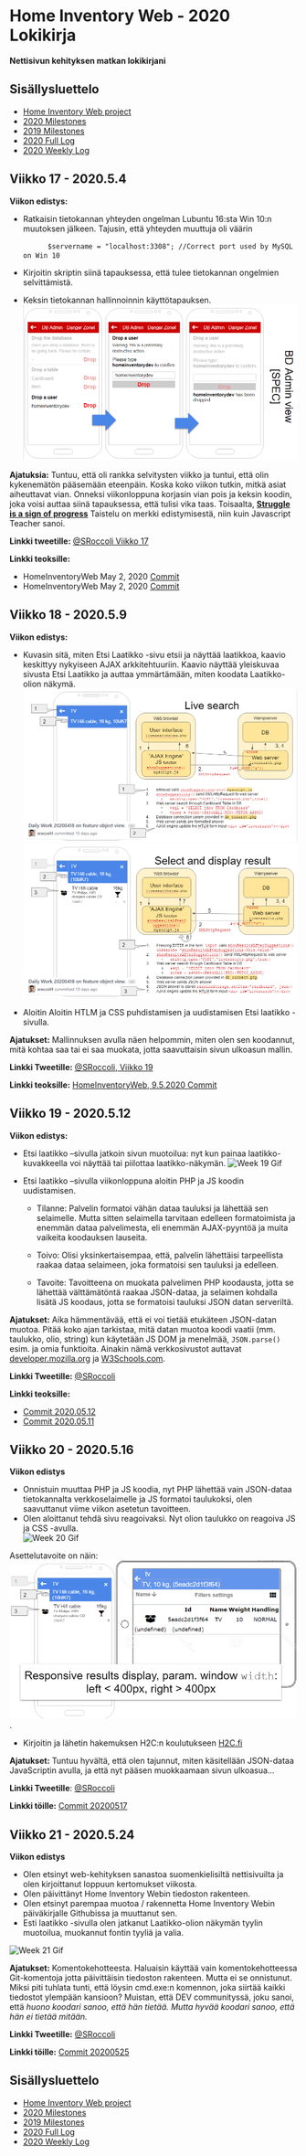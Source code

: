 # Home Inventory Web - 2020 Lokikirja

**Nettisivun kehityksen matkan lokikirjani**

## Sisällysluettelo
- [Home Inventory Web project](https://github.com/sroccoli1/homeinventoryweb)
- [2020 Milestones](https://github.com/sroccoli1/homeinventoryweb/edit/master/2020_milestones.md)
- [2019 Milestones](https://github.com/sroccoli1/homeinventoryweb/edit/master/2019_milestones.md)
- [2020 Full Log](https://github.com/sroccoli1/homeinventoryweb/blob/master/2020_log_full.md)
- [2020 Weekly Log](https://github.com/sroccoli1/homeinventoryweb/blob/master/2020_log.md)

## Viikko 17 - 2020.5.4 

**Viikon edistys:** 
  - Ratkaisin tietokannan yhteyden ongelman Lubuntu 16:sta Win 10:n muutoksen jälkeen. Tajusin, että yhteyden muuttuja oli väärin
       
              $servername = "localhost:3308"; //Correct port used by MySQL on Win 10
  - Kirjoitin skriptin siinä tapauksessa, että tulee tietokannan ongelmien selvittämistä.
  - Keksin tietokannan hallinnoinnin käyttötapauksen. 
![DB Admin Use Case](https://github.com/sroccoli1/homeinventoryweb/blob/c9e8030ebff22532918b2787b1ff4864f6940c84/A04-DB-admin-uc-02.PNG)

**Ajatuksia:** Tuntuu, että oli rankka selvitysten viikko ja tuntui, että olin kykenemätön
pääsemään eteenpäin. Koska koko viikon tutkin, mitkä asiat aiheuttavat vian.
Onneksi viikonloppuna korjasin vian pois ja keksin koodin, joka voisi auttaa siinä tapauksessa, että
tulisi vika taas. Toisaalta, [**Struggle is a sign of progress**](https://twitter.com/js_tut/status/1241764474866012165) Taistelu on merkki edistymisestä, niin kuin
Javascript Teacher sanoi.

**Linkki tweetille:** [@SRoccoli Viikko 17](https://twitter.com/SRoccoli/status/1263352878770651136?s=20)

**Linkki teoksille:** 
- HomeInventoryWeb May 2, 2020 [Commit](https://github.com/sroccoli1/homeinventoryweb/commit/272ff0908963f6065edb6f94b122c1160a30435f)
- HomeInventoryWeb May 2, 2020 [Commit](https://github.com/sroccoli1/homeinventoryweb/commit/87ed033f4a6f6a9299a08a2488706b3736041b0b)

## Viikko 18 - 2020.5.9 

**Viikon edistys:** 
- Kuvasin sitä, miten Etsi Laatikko -sivu etsii ja näyttää laatikkoa, kaavio keskittyy nykyiseen AJAX arkkitehtuuriin. Kaavio näyttää yleiskuvaa sivusta Etsi Laatikko ja auttaa ymmärtämään, miten koodata Laatikko-olion näkymä.
![Design-Gui-Livesearch-01](https://github.com/sroccoli1/homeinventoryweb/blob/be50fe3406ac4f70a9d6d94f239c94d36363c485/design-gui-livesearch-01.PNG)
![Design-Gui-Livesearch-02](https://github.com/sroccoli1/homeinventoryweb/blob/assets/design-gui-livesearch-02.PNG)

- Aloitin Aloitin HTLM ja CSS puhdistamisen ja uudistamisen Etsi laatikko -sivulla.

**Ajatukset:** Mallinnuksen avulla näen helpommin, miten olen sen koodannut, mitä kohtaa saa tai ei
saa muokata, jotta saavuttaisin sivun ulkoasun mallin.

**Linkki Tweetille:** [@SRoccoli, Viikko 19](https://twitter.com/SRoccoli/status/1263373750101131264?s=20)

**Linkki teoksille:** [HomeInventoryWeb, 9.5.2020 Commit](https://github.com/sroccoli1/homeinventoryweb/commit/5f381a0fc37459b513f2fc48cc89708cd2f966b4)

## Viikko 19 - 2020.5.12 

**Viikon edistys:** 
- Etsi laatikko –sivulla jatkoin sivun muotoilua: nyt kun painaa laatikko-kuvakkeella voi näyttää tai piilottaa laatikko-näkymän. 
![Week 19 Gif](https://media.giphy.com/media/JsQHjIe6Sn4g2Lgr2b/giphy.gif)

- Etsi laatikko –sivulla viikonloppuna aloitin PHP ja JS koodin uudistamisen.

  - Tilanne: Palvelin formatoi vähän dataa tauluksi ja lähettää sen selaimelle. Mutta sitten selaimella tarvitaan edelleen formatoimista ja enemmän dataa palvelimesta, eli enemmän AJAX-pyyntöä ja muita vaikeita koodauksen lauseita.  

  - Toivo: Olisi yksinkertaisempaa, että, palvelin lähettäisi tarpeellista raakaa dataa selaimeen, joka formatoisi sen tauluksi ja edelleen.  
 
  - Tavoite: Tavoitteena on muokata palvelimen PHP koodausta, jotta se lähettää välttämätöntä raakaa JSON-dataa, ja selaimen kohdalla lisätä JS koodaus, jotta se formatoisi tauluksi JSON datan serveriltä. 

**Ajatukset:** Aika hämmentävää, että ei voi tietää etukäteen JSON-datan muotoa. Pitää koko ajan tarkistaa, mitä datan muotoa koodi vaatii (mm. taulukko, olio, string) kun käytetään JS DOM ja menelmää, `JSON.parse()` esim. ja omia funktioita. Ainakin nämä verkkosivustot auttavat [developer.mozilla.org](https://developer.mozilla.org/en-US/docs/Web/JavaScript/Reference) ja [W3Schools.com](https://www.w3schools.com/jsref/default.asp). 

**Linkki Tweetille:** [@SRoccoli](https://twitter.com/SRoccoli/status/1267337341384847361?s=09) 

**Linkki teoksille:** 
- [Commit 2020.05.12](https://github.com/sroccoli1/homeinventoryweb/commit/ac8df4b428c61e2932fe8a7a68c9564e47b143ec)
- [Commit 2020.05.11](https://github.com/sroccoli1/homeinventoryweb/commit/e2d0beeeffcbb5c7ad286ecd301ef85371c1208f)

## Viikko 20 - 2020.5.16   

**Viikon edistys** 
- Onnistuin muuttaa PHP ja JS koodia, nyt PHP lähettää vain JSON-dataa tietokannalta verkkoselaimelle ja JS formatoi taulukoksi, olen saavuttanut viime viikon asetetun tavoitteen. 
- Olen aloittanut tehdä sivu reagoivaksi. Nyt olion taulukko on reagoiva JS ja CSS -avulla.  
![Week 20 Gif](https://media.giphy.com/media/YpeCk5jn3WGMEUdMcQ/giphy.gif) 

Asettelutavoite on näin:
![design-gui-livesearch-04.PNG](https://github.com/sroccoli1/homeinventoryweb/blob/assets/design-gui-livesearch-04.PNG). 

- Kirjoitin ja lähetin hakemuksen H2C:n koulutukseen [H2C.fi](https://h2c.fi/)

**Ajatukset:** Tuntuu hyvältä, että olen tajunnut, miten käsitellään JSON-dataa JavaScriptin avulla, ja että nyt pääsen muokkaamaan sivun ulkoasua... 

**Linkki Tweetille**: [@SRoccoli](https://twitter.com/SRoccoli/status/1271320828055924742?s=20)

**Linkki töille:** [Commit 20200517](https://github.com/sroccoli1/homeinventoryweb/commit/52355dab706680d042197f5cfa76184665851acc)

## Viikko 21 - 2020.5.24 

**Viikon edistys**
- Olen etsinyt web-kehityksen sanastoa suomenkielisiltä nettisivuilta ja olen kirjoittanut loppuun kertomukset viikosta. 
- Olen päivittänyt Home Inventory Webin tiedoston rakenteen. 
- Olen etsinyt parempaa muotoa / rakennetta Home Inventory Webin päiväkirjalle Githubissa ja muuttanut sen. 
- Esti laatikko -sivulla olen jatkanut Laatikko-olion näkymän tyylin muotoilua, muokannut fontin tyyliä ja valia. 

![Week 21 Gif](https://media.giphy.com/media/PkS9eV0dtaCp2JayLa/giphy.gif) 

**Ajatukset:** Komentokehotteesta. Haluaisin käyttää vain komentokehotteessa Git-komentoja jotta päivittäisin tiedoston rakenteen. Mutta ei se onnistunut. Miksi piti tuhlata tunti, että löysin cmd.exe:n komennon, joka siirtää kaikki tiedostot ylempään kansioon? Muistan, että DEV communityssä, joku sanoi, että *huono koodari sanoo, että hän tietää. Mutta hyvää koodari sanoo, että hän ei tietää mitään.* 

**Linkki Tweetille:** [@SRoccoli](https://twitter.com/SRoccoli/status/1271324433186091011?s=20)

**Linkki töille:** [Commit 20200525](https://github.com/sroccoli1/homeinventoryweb/commit/81691cb9815e2d06fccb08c1d5474cbdbbd4ef17)

## Sisällysluettelo
- [Home Inventory Web project](https://github.com/sroccoli1/homeinventoryweb)
- [2020 Milestones](https://github.com/sroccoli1/homeinventoryweb/edit/master/2020_milestones.md)
- [2019 Milestones](https://github.com/sroccoli1/homeinventoryweb/edit/master/2019_milestones.md)
- [2020 Full Log](https://github.com/sroccoli1/homeinventoryweb/blob/master/2020_log_full.md)
- [2020 Weekly Log](https://github.com/sroccoli1/homeinventoryweb/blob/master/2020_log.md)
